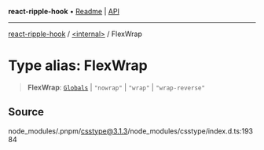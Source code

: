 **react-ripple-hook** • [Readme](../../README.md) \| [API](../../globals.md)

***

[react-ripple-hook](../../README.md) / [\<internal\>](../README.md) / FlexWrap

# Type alias: FlexWrap

> **FlexWrap**: [`Globals`](Globals.md) \| `"nowrap"` \| `"wrap"` \| `"wrap-reverse"`

## Source

node\_modules/.pnpm/csstype@3.1.3/node\_modules/csstype/index.d.ts:19384
